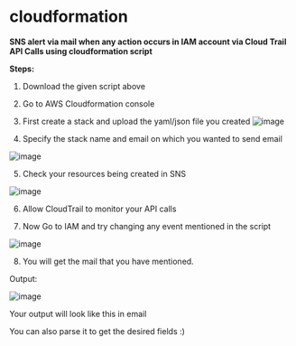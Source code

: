 # cloudformation

**SNS alert via mail when any action occurs in IAM account via Cloud Trail API Calls using cloudformation script**

**Steps:**

1. Download the given script above

2. Go to AWS Cloudformation console

3. First create a stack and upload the yaml/json file you created
![image](https://user-images.githubusercontent.com/54815529/126999142-778d63b1-0033-4008-9d33-f754f3e8c0e7.png)


4. Specify the stack name and email on which you wanted to send email

![image](https://user-images.githubusercontent.com/54815529/126999200-7ccd1a75-9909-4b8a-a895-63e6f1d19379.png)


5. Check your resources being created in SNS

![image](https://user-images.githubusercontent.com/54815529/126999309-d61d627f-c4fe-449d-b99f-1a7855e403d0.png)


6. Allow CloudTrail to monitor your API calls

7. Now Go to IAM and try changing any event mentioned in the script

![image](https://user-images.githubusercontent.com/54815529/126999386-9c8872a4-ccb2-4ddd-8dd1-1ca6d538e8d8.png)


8. You will get the mail that you have mentioned.

Output:

![image](https://user-images.githubusercontent.com/54815529/126998982-8546c19f-1e2c-4afa-b9fb-4ff7793c8b8b.png)



Your output will look like this in email

You can also parse it to get the desired fields :)
